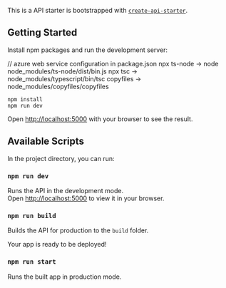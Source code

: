 This is a API starter is bootstrapped with [`create-api-starter`](https://www.npmjs.com/package/create-api-starter).

## Getting Started

Install npm packages and run the development server:

// azure web service configuration in package.json
npx ts-node -> node node_modules/ts-node/dist/bin.js
npx tsc -> node_modules/typescript/bin/tsc
copyfiles -> node_modules/copyfiles/copyfiles

```
npm install
npm run dev
```

Open [http://localhost:5000](http://localhost:5000) with your browser to see the result.

## Available Scripts

In the project directory, you can run:

### `npm run dev`

Runs the API in the development mode.\
Open [http://localhost:5000](http://localhost:5000) to view it in your browser.

### `npm run build`

Builds the API for production to the `build` folder.

Your app is ready to be deployed!

### `npm run start`

Runs the built app in production mode.
